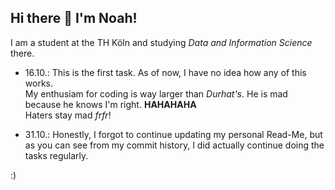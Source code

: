 ## Hi there 👋 I'm Noah!  

I am a student at the TH Köln and studying *Data and Information Science* there.  
 - 16.10.: This is the first task. As of now, I have no idea how any of this works.  
My enthusiam for coding is way larger than *Durhat's*. He is mad because he knows I'm right. **HAHAHAHA**  
Haters stay mad _frfr_!

- 31.10.: Honestly, I forgot to continue updating my personal Read-Me, but as you can see from my commit history, I did actually continue doing the tasks regularly.

:)
